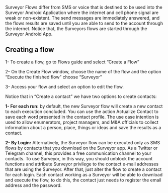 Surveyor Flows differ from SMS or voice that is destined to be used into the Surveyor Android Application where the internet and cell phone signal are weak or non-existent. The send messages are immediately answered, and the flows results are saved until you are able to send to the account through the internet. Notice that, the Surveyors flows are started through the Surveyor Android App.

## Creating a flow ##
1- To create a flow, go to Flows guide and select “Create a Flow”

2- On the Create Flow window, choose the name of the flow and the option “Execute the finished flow” choose “Surveyor”
 
3- Access your flow and select an option to edit the flow. 
  
Notice that in “Create a contact” we have two options to create contacts:

**1- For each run:** by default, the new Surveyor flow will create a new contact to each execution concluded. You can use the action Actualize Contact to save each word presented in the contact profile. The use case intention is used to allow enumerators, project managers, and M&A officials to collect information about a person, place, things or ideas and save the results as a contact.

**2- By Login:** Alternatively, the Surveyor flow can be executed only as SMS flows by contacts that you download on the Surveyor app. As a Twitter or Telegram channel, this provides a free communication channel to your contacts. To use Surveyor, in this way, you should unblock the account functions and attribute Surveyor privilege to the contact e-mail addresses that are using the Surveyor. After that, just alter the flow to create a contact for each login. Each contact working as a Surveyor will be able to download and execute the flow, to do this, the contact just needs to register the email address and the password.
